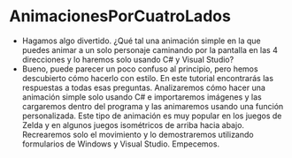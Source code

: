 # AnimacionesPorCuatroLados

- Hagamos algo divertido. ¿Qué tal una animación simple en la que puedes animar a un solo personaje caminando por la pantalla en las 4 direcciones y lo haremos solo usando C# y Visual Studio?
- Bueno, puede parecer un poco confuso al principio, pero hemos descubierto cómo hacerlo con estilo. En este tutorial encontrarás las respuestas a todas esas preguntas. Analizaremos cómo hacer una animación simple solo usando C# e importaremos imágenes y las cargaremos dentro del programa y las animaremos usando una función personalizada. Este tipo de animación es muy popular en los juegos de Zelda y en algunos juegos isométricos de arriba hacia abajo. Recrearemos solo el movimiento y lo demostraremos utilizando formularios de Windows y Visual Studio. Empecemos.
